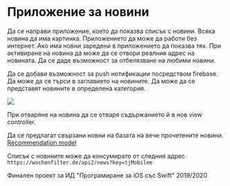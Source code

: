 # Приложение за новини

Да се направи приложение, което да показва списък с новини. Всяка новина да има картинка. Приложението да може да работи без интернет. Ако има новни заредени в приложението да показва тях. При активиране на новина да може да се отвори реалния адрес на новината. Да се даде възможност за отбелязване на любими новини. 

Да се добави възможност за push нотификации посредством firebase. 
Да може да се търси в заглавието на новините.
Да може да се представят новините в определена категория.

![](https://thenextweb.com/wp-content/blogs.dir/1/files/2013/10/currents1.jpg)

При отваряне на новина да се отваря съдържанието й в нов view controller.

Да се предлагат свързани новни на базата на вече прочетените новини. 
[Recommendation model](https://developer.apple.com/documentation/createml/mlrecommender#overview)

Списък с новините може да консумирате от следния адрес `https://wochenfilter.de/api2/news?key=tjMobilee`

Финален проект за ИД "Програмиране за iOS със Swift" 2019/2020
